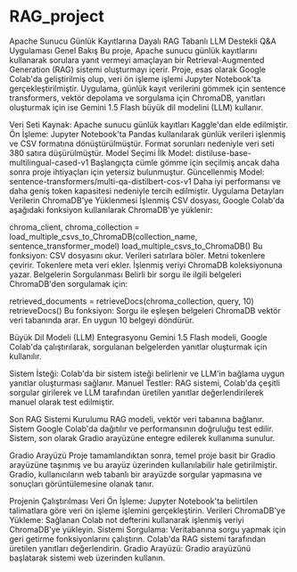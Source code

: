 # RAG_project
Apache Sunucu Günlük Kayıtlarına Dayalı RAG Tabanlı LLM Destekli Q&A Uygulaması
Genel Bakış
Bu proje, Apache sunucu günlük kayıtlarını kullanarak sorulara yanıt vermeyi amaçlayan bir Retrieval-Augmented Generation (RAG) sistemi oluşturmayı içerir. Proje, esas olarak Google Colab'da geliştirilmiş olup, veri ön işleme işlemi Jupyter Notebook'ta gerçekleştirilmiştir. Uygulama, günlük kayıt verilerini gömmek için sentence transformers, vektör depolama ve sorgulama için ChromaDB, yanıtları oluşturmak için ise Gemini 1.5 Flash büyük dil modelini (LLM) kullanır.

Veri Seti
Kaynak: Apache sunucu günlük kayıtları Kaggle'dan elde edilmiştir.
Ön İşleme:
Jupyter Notebook'ta Pandas kullanılarak günlük verileri işlenmiş ve CSV formatına dönüştürülmüştür.
Format sorunları nedeniyle veri seti 380 satıra düşürülmüştür.
Model Seçimi
İlk Model: distiluse-base-multilingual-cased-v1
Başlangıçta cümle gömme için seçilmiş ancak daha sonra proje ihtiyaçları için yetersiz bulunmuştur.
Güncellenmiş Model: sentence-transformers/multi-qa-distilbert-cos-v1
Daha iyi performansı ve daha geniş token kapasitesi nedeniyle tercih edilmiştir.
Uygulama Detayları
Verilerin ChromaDB'ye Yüklenmesi
İşlenmiş CSV dosyası, Google Colab'da aşağıdaki fonksiyon kullanılarak ChromaDB'ye yüklenir:

chroma_client, chroma_collection = load_multiple_csvs_to_ChromaDB(collection_name, sentence_transformer_model)
load_multiple_csvs_to_ChromaDB()
Bu fonksiyon:
CSV dosyasını okur.
Verileri satırlara böler.
Metni tokenlere çevirir.
Tokenlere meta veri ekler.
İşlenmiş veriyi ChromaDB koleksiyonuna yazar.
Belgelerin Sorgulanması
Belirli bir sorgu ile ilgili belgeleri ChromaDB'den sorgulamak için:

retrieved_documents = retrieveDocs(chroma_collection, query, 10)
retrieveDocs()
Bu fonksiyon:
Sorgu ile eşleşen belgeleri ChromaDB vektör veri tabanında arar.
En uygun 10 belgeyi döndürür.

Büyük Dil Modeli (LLM) Entegrasyonu
Gemini 1.5 Flash modeli, Google Colab'da çalıştırılarak, sorgulanan belgelerden yanıtlar oluşturmak için kullanılır.

Sistem İsteği: Colab'da bir sistem isteği belirlenir ve LLM'in bağlama uygun yanıtlar oluşturması sağlanır.
Manuel Testler: RAG sistemi, Colab'da çeşitli sorgular girilerek ve LLM tarafından üretilen yanıtlar değerlendirilerek manuel olarak test edilmiştir.

Son RAG Sistemi Kurulumu
RAG modeli, vektör veri tabanına bağlanır.
Sistem Google Colab'da dağıtılır ve performansının doğruluğu test edilir.
Sistem, son olarak Gradio arayüzüne entegre edilerek kullanıma sunulur.

Gradio Arayüzü
Proje tamamlandıktan sonra, temel proje basit bir Gradio arayüzüne taşınmış ve bu arayüz üzerinden kullanılabilir hale getirilmiştir. Gradio, kullanıcıların web tabanlı bir arayüzde sorgular yapmasına ve sonuçları görüntülemesine olanak tanır.

Projenin Çalıştırılması
Veri Ön İşleme: Jupyter Notebook'ta belirtilen talimatlara göre veri ön işleme işlemini gerçekleştirin.
Verileri ChromaDB'ye Yükleme:
Sağlanan Colab not defterini kullanarak işlenmiş veriyi ChromaDB'ye yükleyin.
Sistemi Sorgulama:
Veritabanına sorgu yapmak için geri getirme fonksiyonlarını çalıştırın.
Colab'da RAG sistemi tarafından üretilen yanıtları değerlendirin.
Gradio Arayüzü:
Gradio arayüzünü başlatarak sistemi web üzerinden kullanın.
